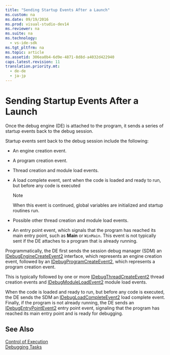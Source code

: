 ```yaml
---
title: "Sending Startup Events After a Launch"
ms.custom: na
ms.date: 09/19/2016
ms.prod: visual-studio-dev14
ms.reviewer: na
ms.suite: na
ms.technology: 
  - vs-ide-sdk
ms.tgt_pltfrm: na
ms.topic: article
ms.assetid: 306ea0b4-6d9e-4871-8d8d-a4032d422940
caps.latest.revision: 11
translation.priority.mt: 
  - de-de
  - ja-jp
---
```

# Sending Startup Events After a Launch
Once the debug engine (DE) is attached to the program, it sends a series of startup events back to the debug session.  
  
 Startup events sent back to the debug session include the following:  
  
-   An engine creation event.  
  
-   A program creation event.  
  
-   Thread creation and module load events.  
  
-   A load complete event, sent when the code is loaded and ready to run, but before any code is executed  
  
    > [!NOTE]
    >  When this event is continued, global variables are initialized and startup routines run.  
  
-   Possible other thread creation and module load events.  
  
-   An entry point event, which signals that the program has reached its main entry point, such as **Main** or `WinMain`. This event is not typically sent if the DE attaches to a program that is already running.  
  
 Programmatically, the DE first sends the session debug manager (SDM) an [IDebugEngineCreateEvent2](../vs140/IDebugEngineCreateEvent2.md) interface, which represents an engine creation event, followed by an [IDebugProgramCreateEvent2](../vs140/IDebugProgramCreateEvent2.md), which represents a program creation event.  
  
 This is typically followed by one or more [IDebugThreadCreateEvent2](../vs140/IDebugThreadCreateEvent2.md) thread creation events and [IDebugModuleLoadEvent2](../vs140/IDebugModuleLoadEvent2.md) module load events.  
  
 When the code is loaded and ready to run, but before any code is executed, the DE sends the SDM an [IDebugLoadCompleteEvent2](../vs140/IDebugLoadCompleteEvent2.md) load complete event. Finally, if the program is not already running, the DE sends an [IDebugEntryPointEvent2](../vs140/IDebugEntryPointEvent2.md) entry point event, signaling that the program has reached its main entry point and is ready for debugging.  
  
## See Also  
 [Control of Execution](../vs140/Control-of-Execution.md)   
 [Debugging Tasks](../vs140/Debugging-Tasks.md)